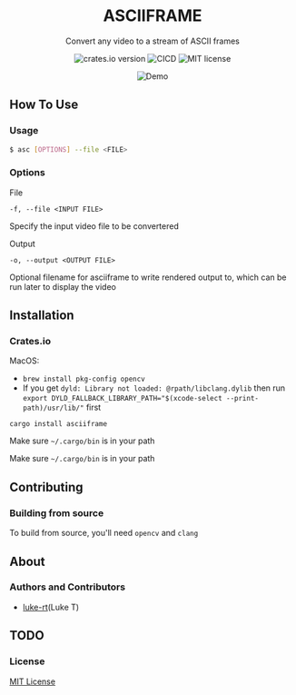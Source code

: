 <h1 align="center">ASCIIFRAME</h1>
<p align="center">Convert any video to a stream of ASCII frames<p>
<p align="center">
    <img href="https://crates.io/crates/asciiframe" src="https://img.shields.io/crates/v/asciiframe?style=for-the-badge" alt="crates.io version">
    <img href="https://github.com/luke-rt/asciiframe/actions/workflows/CICD.yml" src="https://img.shields.io/github/workflow/status/luke-rt/asciiframe/CICD?style=for-the-badge" alt="CICD">
    <img href="https://github.com/luke-rt/asciiframe/blob/main/LICENSE" src="https://img.shields.io/github/license/luke-rt/asciiframe?style=for-the-badge" alt="MIT license">
</p>
<p align="center">
    <img href="https://github.com/luke-rt/asciiframe/blob/main/docs/demo.gif" src="https://github.com/luke-rt/asciiframe/blob/main/docs/demo.gif" alt="Demo">
</p>

## How To Use
### Usage
```sh
$ asc [OPTIONS] --file <FILE>
```

### Options
File
```
-f, --file <INPUT FILE>
```
Specify the input video file to be convertered

Output
```
-o, --output <OUTPUT FILE>
```
Optional filename for asciiframe to write rendered output to, which can be run later to display the video

## Installation
### Crates.io

MacOS:
- `brew install pkg-config opencv`
- If you get `dyld: Library not loaded: @rpath/libclang.dylib` then run `export DYLD_FALLBACK_LIBRARY_PATH="$(xcode-select --print-path)/usr/lib/"` first

```
cargo install asciiframe
```
Make sure `~/.cargo/bin` is in your path

Make sure `~/.cargo/bin` is in your path

## Contributing
### Building from source
To build from source, you'll need `opencv` and `clang`

## About
### Authors and Contributors
- [luke-rt](https://github.com/luke-rt)(Luke T)

## TODO

### License
[MIT License](https://github.com/luke-rt/asciiframe/blob/main/LICENSE)
